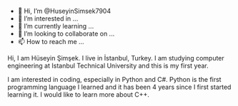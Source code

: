 - 👋 Hi, I’m @HuseyinSimsek7904
- 👀 I’m interested in ...
- 🌱 I’m currently learning ...
- 💞️ I’m looking to collaborate on ...
- 📫 How to reach me ...

<!---
HuseyinSimsek7904/HuseyinSimsek7904 is a ✨ special ✨ repository because its `README.md` (this file) appears on your GitHub profile.
You can click the Preview link to take a look at your changes.
--->

Hi, I am Hüseyin Şimşek.
I live in İstanbul, Turkey. I am studying computer engineering at Istanbul Technical University and this is my first year.

I am interested in coding, especially in Python and C#. Python is the first programming language I learned and it has been 4 years since I first started learning it. I would like to learn more about C++.
 
